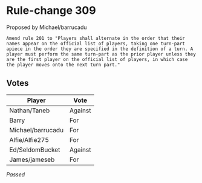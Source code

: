 # Rule-change 309

Proposed by Michael/barrucadu

```
Amend rule 201 to "Players shall alternate in the order that their names appear on the official list of players, taking one turn-part apiece in the order they are specified in the definition of a turn. A player must perform the same turn-part as the prior player unless they are the first player on the official list of players, in which case the player moves onto the next turn part."
```

## Votes

| Player            | Vote     |
|-------------------|----------|
| Nathan/Taneb      | Against  |
| Barry             | For      |
| Michael/barrucadu | For      |
| Alfie/Alfie275    | For      |
| Ed/SeldomBucket   | Against  |
| James/jameseb     | For      |

*Passed*
